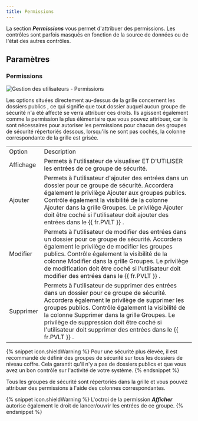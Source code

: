 ```yaml
---
title: Permissions
---
```

La section ***Permissions*** vous permet d&apos;attribuer des permissions. Les contrôles sont parfois masqués en fonction de la source de données ou de l&apos;état des autres contrôles.  

## Paramètres 

### Permissions 

![Gestion des utilisateurs - Permissions](/img/fr/rdm/mac/clip4121.png) 

Les options situées directement au-dessus de la grille concernent les dossiers publics , ce qui signifie que tout dossier auquel aucun groupe de sécurité n&apos;a été affecté se verra attribuer ces droits. Ils agissent également comme la permission la plus élémentaire que vous pouvez attribuer, car ils sont nécessaires pour autoriser les permissions pour chacun des groupes de sécurité répertoriés dessous, lorsqu&apos;ils ne sont pas cochés, la colonne correspondante de la grille est grisée. 

<table>
	<tr>
		<td>
Option 
		</td>
		<td>
Description 
		</td>
	</tr>
	<tr>
		<td>
Affichage 
		</td>
		<td>
Permets à l&apos;utilisateur de visualiser ET D&apos;UTILISER les entrées de ce groupe de sécurité. 
		</td>
	</tr>
	<tr>
		<td>
Ajouter 
		</td>
		<td>
Permets à l&apos;utilisateur d&apos;ajouter des entrées dans un dossier pour ce groupe de sécurité. Accordera également le privilège Ajouter aux groupes publics. Contrôle également la visibilité de la colonne Ajouter dans la grille Groupes. Le privilège Ajouter doit être coché si l&apos;utilisateur doit ajouter des entrées dans le {{ fr.PVLT }} . 
		</td>
	</tr>
	<tr>
		<td>
Modifier 
		</td>
		<td>
Permets à l&apos;utilisateur de modifier des entrées dans un dossier pour ce groupe de sécurité. Accordera également le privilège de modifier les groupes publics. Contrôle également la visibilité de la colonne Modifier dans la grille Groupes. Le privilège de modification doit être coché si l&apos;utilisateur doit modifier des entrées dans le {{ fr.PVLT }} . 
		</td>
	</tr>
	<tr>
		<td>
Supprimer 
		</td>
		<td>
Permets à l&apos;utilisateur de supprimer des entrées dans un dossier pour ce groupe de sécurité. Accordera également le privilège de supprimer les groupes publics. Contrôle également la visibilité de la colonne Supprimer dans la grille Groupes. Le privilège de suppression doit être coché si l&apos;utilisateur doit supprimer des entrées dans le {{ fr.PVLT }} . 
		</td>
	</tr>
</table>

{% snippet icon.shieldWarning %} 
Pour une sécurité plus élevée, il est recommandé de définir des groupes de sécurité sur tous les dossiers de niveau coffre. Cela garantit qu&apos;il n&apos;y a pas de dossiers publics et que vous avez un bon contrôle sur l&apos;activité de votre système. 
{% endsnippet %}
 
Tous les groupes de sécurité sont répertoriés dans la grille et vous pouvez attribuer des permissions à l&apos;aide des colonnes correspondantes. 

{% snippet icon.shieldWarning %} 
L&apos;octroi de la permission ***Afficher*** autorise également le droit de lancer/ouvrir les entrées de ce groupe. 
{% endsnippet %}
 

